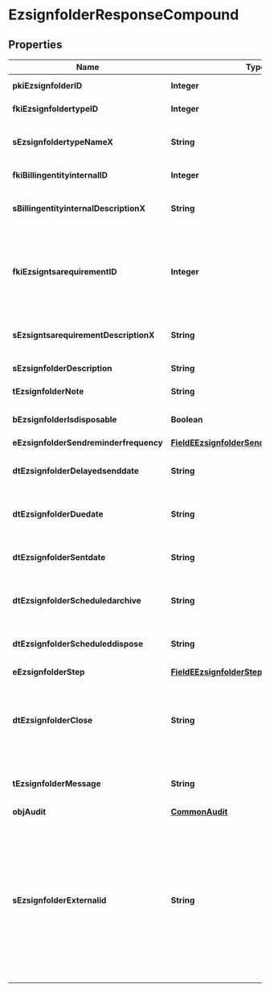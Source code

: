 

# EzsignfolderResponseCompound

## Properties

Name | Type | Description | Notes
------------ | ------------- | ------------- | -------------
**pkiEzsignfolderID** | **Integer** | The unique ID of the Ezsignfolder | 
**fkiEzsignfoldertypeID** | **Integer** | The unique ID of the Ezsignfoldertype. | 
**sEzsignfoldertypeNameX** | **String** | The name of the Ezsignfoldertype in the language of the requester | 
**fkiBillingentityinternalID** | **Integer** | The unique ID of the Billingentityinternal. | 
**sBillingentityinternalDescriptionX** | **String** | The description of the Billingentityinternal in the language of the requester | 
**fkiEzsigntsarequirementID** | **Integer** | The unique ID of the Ezsigntsarequirement.  Determine if a Time Stamping Authority should add a timestamp on each of the signature. Valid values:  |Value|Description| |-|-| |1|No. TSA Timestamping will requested. This will make all signatures a lot faster since no round-trip to the TSA server will be required. Timestamping will be made using eZsign server&#39;s time.| |2|Best effort. Timestamping from a Time Stamping Authority will be requested but is not mandatory. In the very improbable case it cannot be completed, the timestamping will be made using eZsign server&#39;s time. **Additional fee applies**| |3|Mandatory. Timestamping from a Time Stamping Authority will be requested and is mandatory. In the very improbable case it cannot be completed, the signature will fail and the user will be asked to retry. **Additional fee applies**| | 
**sEzsigntsarequirementDescriptionX** | **String** | The description of the Ezsigntsarequirement in the language of the requester | 
**sEzsignfolderDescription** | **String** | The description of the Ezsignfolder | 
**tEzsignfolderNote** | **String** | Note about the Ezsignfolder | 
**bEzsignfolderIsdisposable** | **Boolean** | If the Ezsigndocument can be disposed | 
**eEzsignfolderSendreminderfrequency** | [**FieldEEzsignfolderSendreminderfrequency**](FieldEEzsignfolderSendreminderfrequency.md) |  | 
**dtEzsignfolderDelayedsenddate** | **String** | The date and time at which the Ezsignfolder will be sent in the future. |  [optional]
**dtEzsignfolderDuedate** | **String** | The maximum date and time at which the Ezsignfolder can be signed. |  [optional]
**dtEzsignfolderSentdate** | **String** | The date and time at which the Ezsignfolder was sent the last time. |  [optional]
**dtEzsignfolderScheduledarchive** | **String** | The scheduled date and time at which the Ezsignfolder should be archived. |  [optional]
**dtEzsignfolderScheduleddispose** | **String** | The scheduled date at which the Ezsignfolder should be Disposed. |  [optional]
**eEzsignfolderStep** | [**FieldEEzsignfolderStep**](FieldEEzsignfolderStep.md) |  | 
**dtEzsignfolderClose** | **String** | The date and time at which the Ezsignfolder was closed. Either by applying the last signature or by completing it prematurely. |  [optional]
**tEzsignfolderMessage** | **String** | A custom text message that will be added to the email sent. | 
**objAudit** | [**CommonAudit**](CommonAudit.md) |  | 
**sEzsignfolderExternalid** | **String** | This field can be used to store an External ID from the client&#39;s system.  Anything can be stored in this field, it will never be evaluated by the eZmax system and will be returned AS-IS.  To store multiple values, consider using a JSON formatted structure, a URL encoded string, a CSV or any other custom format.  | 




